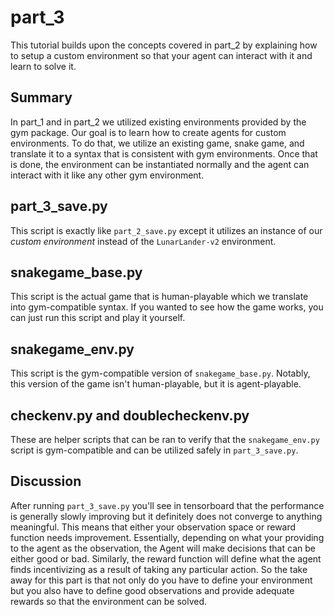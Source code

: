 # part_3

This tutorial builds upon the concepts covered in part_2 by explaining how to setup a custom environment so that your agent can interact with it and learn to solve it.

## Summary

In part_1 and in part_2 we utilized existing environments provided by the gym package. Our goal is to learn how to create agents for custom environments. To do that, we utilize an existing game, snake game, and translate it to a syntax that is consistent with gym environments. Once that is done, the environment can be instantiated normally and the agent can interact with it like any other gym environment.

## part_3_save.py

This script is exactly like `part_2_save.py` except it utilizes an instance of our *custom environment* instead of the `LunarLander-v2` environment.

## snakegame_base.py

This script is the actual game that is human-playable which we translate into gym-compatible syntax. If you wanted to see how the game works, you can just run this script and play it yourself.

## snakegame_env.py

This script is the gym-compatible version of `snakegame_base.py`. Notably, this version of the game isn't human-playable, but it is agent-playable.

## checkenv.py and doublecheckenv.py

These are helper scripts that can be ran to verify that the `snakegame_env.py` script is gym-compatible and can be utilized safely in `part_3_save.py`.

## Discussion

After running `part_3_save.py` you'll see in tensorboard that the performance is generally slowly improving but it definitely does not converge to anything meaningful. This means that either your observation space or reward function needs improvement. Essentially, depending on what your providing to the agent as the observation, the Agent will make decisions that can be either good or bad. Similarly, the reward function will define what the agent finds incentivizing as a result of taking any particular action. So the take away for this part is that not only do you have to define your environment but you also have to define good observations and provide adequate rewards so that the environment can be solved.